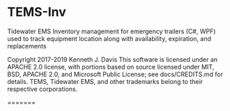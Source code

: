 # TEMS-Inv
Tidewater EMS Inventory management for emergency trailers (C#, WPF) used to track equipment location along with availability, expiration, and replacements

Copyright 2017-2019 Kenneth J. Davis
This software is licensed under an APACHE 2.0 license, with portions based on source licensed under MIT, BSD, APACHE 2.0, and Microsoft Public License; see docs/CREDITS.md for details.
TEMS, Tidewater EMS, and other trademarks belong to their respective corporations.

=======
